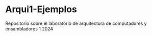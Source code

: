 # Arqui1-Ejemplos
Repositorio sobre el laboratorio de arquitectura de computadores y ensambladores 1 2024
